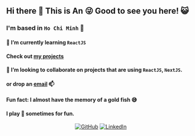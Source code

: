 ## Hi there 👋 This is An :stuck_out_tongue_winking_eye: Good to see you here! :smiley_cat:

### I'm based in `Ho Chi Minh` :city_sunset:

#### 🌱 I’m currently learning `ReactJS`
#### Check out [my projects](https://github.com/tnngoan?tab=repositories)
#### 👯 I’m looking to collaborate on projects that are using `ReactJS`, `NextJS`.

#### or drop an [email](mailto:ngoan.n.tr@gmail.com) 📫 
#### Fun fact: I almost have the memory of a gold fish 😅

#### I play 🎱 sometimes for fun.

<p align="center">
	<a href="https://github.com/tnngoan"><img src="https://img.icons8.com/bubbles/50/000000/github.png" alt="GitHub"/></a>
	<a href="https://www.linkedin.com/in/tnngoan/"><img src="https://img.icons8.com/bubbles/50/000000/linkedin.png" alt="LinkedIn"/></a>
</p>
